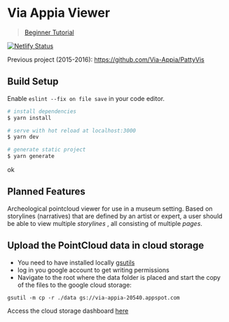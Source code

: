 # Via Appia Viewer

> [Beginner Tutorial](./TUTORIAL.MD)

[![Netlify Status](https://api.netlify.com/api/v1/badges/ff9d22c2-1548-448b-a6c8-f54573e6df3e/deploy-status)](https://app.netlify.com/sites/via-appia/deploys)

Previous project (2015-2016): https://github.com/Via-Appia/PattyVis

## Build Setup

Enable `eslint --fix on file save` in your code editor.

```bash
# install dependencies
$ yarn install

# serve with hot reload at localhost:3000
$ yarn dev

# generate static project
$ yarn generate
```
ok


## Planned Features

Archeological pointcloud viewer for use in a museum setting. Based on storylines (narratives) that are defined by an artist or expert, a user should be able to view multiple _storylines_ , all consisting of multiple _pages_.

## Upload the PointCloud data in cloud storage
- You need to have installed locally [gsutils](https://cloud.google.com/storage/docs/gsutil_install) 
- log in you google account to get writing permissions
- Navigate to the root where the data folder is placed and start the copy of the files to the google cloud storage: 
```shell
gsutil -m cp -r ./data gs://via-appia-20540.appspot.com
```
Access the cloud storage dashboard [here](https://console.cloud.google.com/storage/browser/via-appia-20540.appspot.com) 

